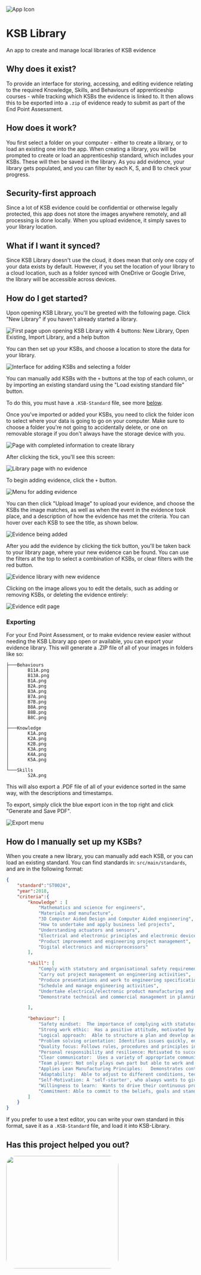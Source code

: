 
![App Icon](build/icon_small.png)

# KSB Library

An app to create and manage local libraries of KSB evidence

## Why does it exist?

To provide an interface for storing, accessing, and editing evidence relating to the required Knowledge, Skills, and Behaviours of apprenticeship courses - while tracking which KSBs the evidence is linked to. It then allows this to be exported into a `.zip` of evidence ready to submit as part of the End Point Assessment.

## How does it work?

You first select a folder on your computer - either to create a library, or to load an existing one into the app. When creating a library, you will be prompted to create or load an apprenticeship standard, which includes your KSBs. These will then be saved in the library. As you add evidence, your library gets populated, and you can filter by each K, S, and B to check your progress.

## Security-first approach

Since a lot of KSB evidence could be confidential or otherwise legally protected, this app does not store the images anywhere remotely, and all processing is done locally. When you upload evidence, it simply saves to your library location.

## What if I want it synced?

Since KSB Library doesn't use the cloud, it does mean that only one copy of your data exists by default. However, if you set the location of your library to a cloud location, such as a folder synced with OneDrive or Google Drive, the library will be accessible across devices.

## How do I get started?

Upon opening KSB Library, you'll be greeted with the following page. Click "New Library" if you haven't already started a library.

![First page upon opening KSB Library with 4 buttons: New Library, Open Existing, Import Library, and a help button](_ProjectAssets/1.png)

You can then set up your KSBs, and choose a location to store the data for your library.

![Interface for adding KSBs and selecting a folder](_ProjectAssets/2.png)

You can manually add KSBs with the `+` buttons at the top of each column, or by importing an existing standard using the "Load existing standard file" button.

To do this, you must have a `.KSB-Standard` file, see more [below](#how-do-i-manually-set-up-my-ksbs).

Once you've imported or added your KSBs, you need to click the folder icon to select where your data is going to go on your computer. Make sure to choose a folder you're not going to accidentally delete, or one on removable storage if you don't always have the storage device with you.

![Page with completed information to create library](_ProjectAssets/3.png)

After clicking the tick, you'll see this screen:

![Library page with no evidence](_ProjectAssets/4.png)

To begin adding evidence, click the `+` button.

![Menu for adding evidence](_ProjectAssets/5.png)

You can then click "Upload Image" to upload your evidence, and choose the KSBs the image matches, as well as when the event in the evidence took place, and a description of how the evidence has met the criteria. You can hover over each KSB to see the title, as shown below.

![Evidence being added](_ProjectAssets/6.png)

After you add the evidence by clicking the tick button, you'll be taken back to your library page, where your new evidence can be found. You can use the filters at the top to select a combination of KSBs, or clear filters with the red button.

![Evidence library with new evidence](_ProjectAssets/7.png)

Clicking on the image allows you to edit the details, such as adding or removing KSBs, or deleting the evidence entirely:

![Evidence edit page](_ProjectAssets/8.png)

### Exporting

For your End Point Assessment, or to make evidence review easier without needing the KSB Library app open or available, you can export your evidence library. This will generate a .ZIP file of all of your images in folders like so:

```tree
├───Behaviours
│       B11A.png
│       B13A.png
│       B1A.png
│       B2A.png
│       B3A.png
│       B7A.png
│       B7B.png
│       B8A.png
│       B8B.png
│       B8C.png
│       
├───Knowledge
│       K1A.png
│       K2A.png
│       K2B.png
│       K3A.png
│       K4A.png
│       K5A.png
│       
└───Skills
        S2A.png
```

This will also export a .PDF file of all of your evidence sorted in the same way, with the descriptions and timestamps.

To export, simply click the blue export icon in the top right and click "Generate and Save PDF".

![Export menu](_ProjectAssets/9.png)

## How do I manually set up my KSBs?

When you create a new library, you can manually add each KSB, or you can load an existing standard. You can find standards in: `src/main/standards`, and are in the following format:

```json
{
    "standard":"ST0024",
    "year":2018,
    "criteria":{
        "knowledge" : [
            "Mathematics and science for engineers",
            "Materials and manufacture",
            "3D Computer Aided Design and Computer Aided engineering",
            "How to undertake and apply business led projects",
            "Understanding actuators and sensors",
            "Electrical and electronic principles and electronic devices and applications",
            "Product improvement and engineering project management",
            "Digital electronics and microprocessors"
        ],

        "skill": [
            "Comply with statutory and organisational safety requirements and demonstrate a responsible and disciplined approach to risk mitigation, avoidance and management.",
            "Carry out project management on engineering activities",
            "Produce presentations and work to engineering specifications and briefs, presenting and technical problem solving",
            "Schedule and manage engineering activities",
            "Undertake electrical/electronic product manufacturing and testing activities",
            "Demonstrate technical and commercial management in planning and managing tasks & resources"

        ],

        "behaviour": [
            "Safety mindset:  The importance of complying with statutory and organisational health, safety and risk management requirements and the implications if these are not adhered to",
            "Strong work ethic:  Has a positive attitude, motivated by engineering; dependable, ethical, responsible and reliable.",
            "Logical approach:  Able to structure a plan and develop activities following a logical thought process, but also able to quickly “think on feet” when working through them.",
            "Problem solving orientation: Identifies issues quickly, enjoys solving complex problems and applies appropriate solutions. Has a strong desire to push to ensure the true root cause of any problem is found and a solution identified which prevents further recurrence.",
            "Quality focus: Follows rules, procedures and principles in ensuring work completed is fit for purpose and pays attention to detail / error checks throughout activities.",
            "Personal responsibility and resilience: Motivated to succeed accountable and persistent to complete task.",
            "Clear communicator:  Uses a variety of appropriate communication methods to give/receive information accurately, and in a timely and positive manner.",
            "Team player: Not only plays own part but able to work and communicate clearly and effectively within a team and interacts/ helps others when required. In doing so applies these skills in a respectful professional manner.",
            "Applies Lean Manufacturing Principles:   Demonstrates continuous improvement in driving effectiveness and efficiency",
            "Adaptability:  Able to adjust to different conditions, technologies, situations and environments.",
            "Self-Motivation: A 'self-starter', who always wants to give their best, sets themselves challenging targets, can make their own decisions.",
            "Willingness to learn:  Wants to drive their continuous professional development",
            "Commitment: Able to commit to the beliefs, goals and standards of their own employer and to the wider industry and its professional standards."
        ]
    }
}
```

If you prefer to use a text editor, you can write your own standard in this format, save it as a `.KSB-Standard` file, and load it into KSB-Library.

## Has this project helped you out?

[<img src="https://cdn.buymeacoffee.com/buttons/default-black.png" style="width:300px; border-radius: 25px">](coff.ee/geohop164)

